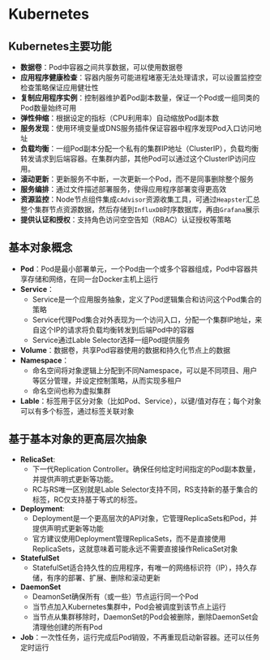 # Kubernetes

## Kubernetes主要功能

* **数据卷**：Pod中容器之间共享数据，可以使用数据卷
* **应用程序健康检查**：容器内服务可能进程堵塞无法处理请求，可以设置监控空检查策略保证应用健壮性
* **复制应用程序实例**：控制器维护着Pod副本数量，保证一个Pod或一组同类的Pod数量始终可用
* **弹性伸缩**：根据设定的指标（CPU利用率）自动缩放Pod副本数
* **服务发现**：使用环境变量或DNS服务插件保证容器中程序发现Pod入口访问地址
* **负载均衡**：一组Pod副本分配一个私有的集群IP地址（ClusterIP），负载均衡转发请求到后端容器。在集群内部，其他Pod可以通过这个ClusterIP访问应用。
* **滚动更新**：更新服务不中断，一次更新一个Pod，而不是同事删除整个服务
* **服务编排**：通过文件描述部署服务，使得应用程序部署变得更高效
* **资源监控**：Node节点组件集成`cAdvisor`资源收集工具，可通过`Heapster`汇总整个集群节点资源数据，然后存储到`InfluxDB`时序数据库，再由`Grafana`展示
* **提供认证和授权**：支持角色访问空空告知（RBAC）认证授权等策略

## 基本对象概念

* **Pod**：Pod是最小部署单元，一个Pod由一个或多个容器组成，Pod中容器共享存储和网络，在同一台Docker主机上运行
* **Service**：
  * Service是一个应用服务抽象，定义了Pod逻辑集合和访问这个Pod集合的策略
  * Service代理Pod集合对外表现为一个访问入口，分配一个集群IP地址，来自这个IP的请求将负载均衡转发到后端Pod中的容器
  * Service通过Lable Selector选择一组Pod提供服务
* **Volume**：数据卷，共享Pod容器使用的数据和持久化节点上的数据
* **Namespace**：
  * 命名空间将对象逻辑上分配到不同Namespace，可以是不同项目、用户等区分管理，并设定控制策略，从而实现多租户
  * 命名空间也称为虚拟集群
* **Lable**：标签用于区分对象（比如Pod、Service），以键/值对存在；每个对象可以有多个标签，通过标签关联对象

## 基于基本对象的更高层次抽象

* **RelicaSet**:
  * 下一代Replication Controller。确保任何给定时间指定的Pod副本数量，并提供声明式更新等功能。
  * RC与RS唯一区别就是Lable Selector支持不同，RS支持新的基于集合的标签，RC仅支持基于等式的标签。
* **Deployment**:
  * Deployment是一个更高层次的API对象，它管理ReplicaSets和Pod，并提供声明式更新等功能
  * 官方建议使用Deployment管理ReplicaSets，而不是直接使用ReplicaSets，这就意味着可能永远不需要直接操作RelicaSet对象
* **StatefulSet**
  * StatefulSet适合持久性的应用程序，有唯一的网络标识符（IP），持久存储，有序的部署、扩展、删除和滚动更新
* **DaemonSet**
  * DeamonSet确保所有（或一些）节点运行同一个Pod
  * 当节点加入Kubernetes集群中，Pod会被调度到该节点上运行
  * 当节点从集群移除时，DaemonSet的Pod会被删除，删除DaemonSet会清理他创建的所有Pod
* **Job**：一次性任务，运行完成后Pod销毁，不再重现启动新容器。还可以任务定时运行
